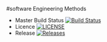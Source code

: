 #software Engineering Methods

- Master Build Status [![Build Status](https://travis-ci.org/40416407/sem.svg?branch=master)](https://travis-ci.org/40416407/sem)
- Licence [![LICENSE](https://img.shields.io/github/license/40416407/sem.svg?style=flat-square)](https://github.com/40416407/sem/blob/master/LICENSE)
- Release [![Releases](https://img.shields.io/github/release/40416407/sem/all.svg?style=flat-square)](https://github.com/40416407/sem/releases)